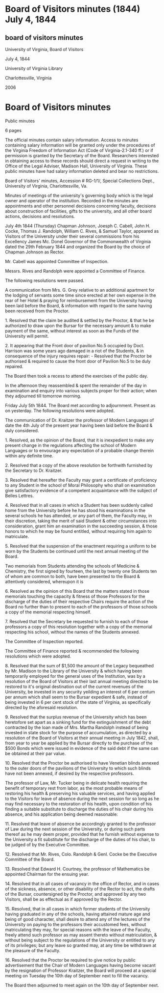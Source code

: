 Board of Visitors minutes (1844) July 4, 1844
=============================================

board of visitors minutes
-------------------------

University of Virginia, Board of Visitors

July 4, 1844

University of Virginia Library

Charlottesville, Virginia

2006

Board of Visitors minutes
=========================

Public minutes

6 pages

The official minutes contain salary information. Access to minutes containing salary information will be granted only under the procedures of the Virginia Freedom of Information Act (Code of Virginia-2.1-340 ff.) or if permission is granted by the Secretary of the Board. Researchers interested in obtaining access to these records should direct a request in writing to the Office of the Legal Adviser, Madison Hall, University of Virginia. These public minutes have had salary information deleted and bear no restrictions.

Board of Visitors' minutes, Accession # RG-1/1/, Special Collections Dept., University of Virginia, Charlottesville, Va.

Minutes of meetings of the university's governing body which is the legal owner and operator of the institution. Recorded in the minutes are appointments and other personnel decisions concerning faculty, decisions about construction of facilities, gifts to the university, and all other board actions, decisions and resolutions.

July 4th 1844 (Thursday) Chapman Johnson, Joesph C. Cabell, John H. Cocke, Thomas J. Randolph, William C. Rives, & Samuel Taylor, appeared as Visitors of the University under their several commissions from his Excellency James Mc. Donel Governor of the Commonwealth of Virginia dated the 29th February 1844 and organized the Board by the choice of Chapman Johnson as Rector.

Mr. Cabell was appointed Committee of Inspection.

Messrs. Rives and Randolph were appointed a Committee of Finance.

The following resolutions were passed.

A communication from Mrs. G. Grey relative to an additional apartment for the lodging of servants some time since erected at her own expense in the rear of her Hotel & praying for reimbursement from the University having been laid before the Board, & information with regard to the same having been received from the Proctor.

1\. Resolved that the claim be audited & settled by the Proctor, & that he be authorized to draw upon the Bursar for the necessary amount & to make payment of the same, without interest as soon as the Funds of the University will permit.

2\. It appearing that the Front door of pavilion No.5 occupied by Doct. Harrison was some years ago damaged in a riot of the Students, & in consequence of the injury requires repair: - Resolved that the Proctor be authorised & required to cause the front door of Pavilion No.5 to be duly repaired.

The Board then took a recess to attend the exercises of the public day.

In the afternoon they reassembled & spent the remainder of the day in examination and enquiry into various subjects proper for their action; when they adjourned till tomorrow morning.

Friday July 5th 1844. The Board met according to adjournment. Present as on yesterday. The following resolutions were adopted.

The communication of Dr. Kraitzer the professor of Modern Languages of date the 4th July of the present year having been laid before the Board & duly considered.

1\. Resolved, as the opinion of the Board, that it is inexpedient to make any present change in the regulations affecting the school of Modern Languages or to envourage any expectation of a probable change therein within any definite time.

2\. Resolved that a copy of the above resolution be forthwith furnished by the Secretary to Dr. Kraitzer.

3\. Resolved that hereafter the Faculty may grant a certificate of proficiency to any Student in the school of Moral Philosophy who shall on examination give satisfactory evidence of a competent acquaintance with the subject of Belles Lettres.

4\. Resolved that in all cases in which a Student has been suddenly called home from the University before he has stood his examinations in the several schools he has attended, or any part of them, the Faculty may, in their discretion, taking the merit of said Student & other circumstances into consideration, grant him an examination in the succeeding session, & those honors to which he may be found entitled, without requiring him again to matriculate.

5\. Resolved that the suspension of the enactment requiring a uniform to be worn by the Students be continued until the next annual meeting of the Board.

Two memorials from Students attending the schools of Medicine & Chemistry, the first signed by fourteen, the last by twenty one Students ten of whom are common to both, have been presented to the Board & attentively considered, whereupon it is

6\. Resolved as the opinion of this Board that the matters stated in those memorials touching the capacity & fitness of those Professors for the discharge of the duties of their respective Chairs require the action of the Board no further than to present to each of the professors of those schools a copy of the memorial respecting himself.

7\. Resolved that the Secretary be requested to furnish to each of those professors a copy of this resolution together with a copy of the memorial respecting his school, without the names of the Students annexed.

The Committee of Inspection reported.

The Committee of Finance reported & recommended the following resolutions which were adopted.

8\. Resolved that the sum of $1,500 the amount of the Legacy bequeathed by Mr. Madison to the Library of the University & which having been temporarily employed for the general uses of the Institution, was by a resolution of the Board of Visitors at their last annual meeting directed to be restored to it's original destination out of the current revenues of the University, be invested in any security yeilding an interest of 6 per centum per annum which shall seem to the Bursar expedient & safe, instead of being invested in 6 per cent stock of the state of Virginia, as specifically directed by the aforesaid resolution.

9\. Resolved that the surplus revenue of the University which has been heretofore set apart as a sinking fund for the extinguishment of the debt contracted by the loan made of Mrs. Martha Randolph instead of being invested in state stock for the purpose of accumulation, as directed by a resolution of the Board of Visitors at their annual meeting in July 1842, shall, from year to year be applied by the Bursar directly to the purchase of the $500 Bonds which were issued in evidence of the said debt if the same can be obtained at their par value.

10\. Resolved that the Proctor be authorised to have Venetian blinds annexed to the outer doors of the pavilions of the University to which such blinds have not been annexed, if desired by the respective professors.

The professor of Law, Mr. Tucker being in delicate health requiring the benefit of temporary rest from labor, as the most probable means of restoring his health & preserving his valuable services, and having applied to the Visitors for leave of absence during the next session for so long as he may find necessary to the restoration of his health, upon condition of his finding a suitable substitute to discharge the duties of his chair during his absence, and his application being deemed reasonable:

11\. Resolved that leave of absence be accordingly granted to the professor of Law during the next session of the University, or during such parts thereof as he may deem proper, provided that he furnish without expense to the University a fit substitute for the discharge of the duties of his chair, to be judged of by the Executive Committee.

12\. Resolved that Mr. Rives, Colo. Randolph & Genl. Cocke be the Executive Committee of the Board.

13\. Resolved that Edward H. Courtney, the professor of Mathematics be appointed Chairman for the ensuing year.

14\. Resolved that in all cases of vacancy in the office of Rector, and in cases of the sickness, absence, or other disability of the Rector to act, the drafts of the Bursar, countersigned by the Proctor, and approved by any two Visitors, shall be as effectual as if approved by the Rector.

15\. Resolved, that in all cases in which former students of the University having graduated in any of the schools, having attained mature age and being of good character, shall desire to attend any of the lectures of the University on paying to the professors their accustomed fees, without matriculating they may, for special reasons with the leave of the Faculty, freely attend such professor as may assent thereto without matriculation, & without being subject to the regulations of the University or entitled to any of its privileges; but any leave so granted may, at any time be withdrawn at the pleasure of the Faculty.

16\. Resolved that the Proctor be required to give notice by public advertisement that the Chair of Modern Languages having become vacant by the resignation of Professor Kraitzer, the Board will proceed at a special meeting on Tuesday the 10th day of September next to fill the vacancy.

The Board then adjourned to meet again on the 10th day of September next.